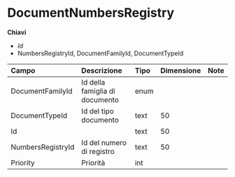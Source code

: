 # DocumentNumbersRegistry

  
 **Chiavi**

* _Id_
* NumbersRegistryId, DocumentFamilyId, DocumentTypeId

| Campo | Descrizione | Tipo | Dimensione | Note |
| :--- | :--- | :--- | :--- | :--- |
| DocumentFamilyId | Id della famiglia di documento | enum |  |  |
| DocumentTypeId | Id del tipo documento | text | 50 |  |
| Id |  | text | 50 |  |
| NumbersRegistryId | Id del numero di registro | text | 50 |  |
| Priority | Priorità | int |  |  |

